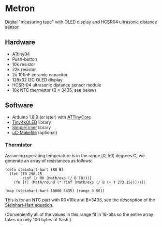 # Metron

Digital "measuring tape" with OLED display and HCSR04 ultrasonic 
distance sensor.

## Hardware

- ATtiny84
- Push-button
- 10k resistor
- 22k resistor
- 2x 100nF ceramic capacitor
- 128x32 I2C OLED display
- HCSR-04 ultrasonic distance sensor module
- 10k NTC thermistor (B = 3435, see below)

## Software

- Arduino 1.8.9 (or later) with [ATTinyCore](https://github.com/SpenceKonde/ATTinyCore)
- [Tiny4kOLED](https://github.com/datacute/Tiny4kOLED) library
- [SimpleTimer](https://github.com/schinken/SimpleTimer) library
- [uC-Makefile](https://github.com/jscrane/uC-Makefile) (optional)

### Thermistor

Assuming operating temperature is in the range [0, 50) degrees C, we generate an array of
resistances as follows:

```
(defn steinhart-hart [R0 B]
  (let [T0 298.15
        rinf (/ R0 (Math/exp (/ B T0)))]
    (fn [T] (Math/round (* rinf (Math/exp (/ B (+ T 273.15)))))))

(map (steinhart-hart 10000 3435) (range 0 50))
```

This is for an NTC part with R0=10k and B=3435, see the description of the 
[Steinhart-Hart equation](https://en.wikipedia.org/wiki/Thermistor#Steinhart%E2%80%93Hart_equation).

(Conveniently all of the values in this range fit in 16-bits so the entire array takes up
only 100 bytes of flash.)
